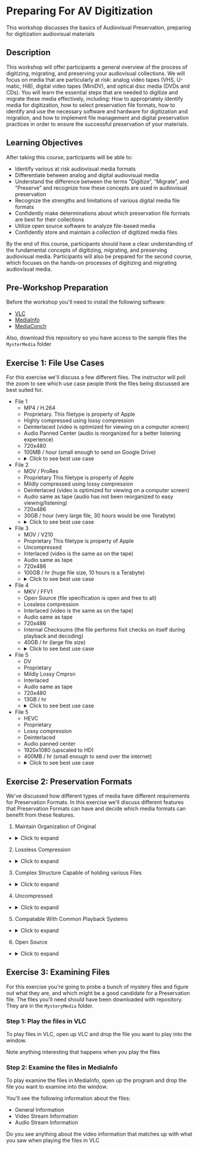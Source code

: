 # Preparing For AV Digitization
This workshop discusses the basics of Audiovisual Preservation, preparing for digitization audiovisual materials

## Description
This workshop will offer participants a general overview of the process of digitizing, migrating, and preserving your audiovisual collections. We will focus on media that are particularly at risk: analog video tapes (VHS, U-matic, Hi8), digital video tapes (MiniDV), and optical disc media (DVDs and CDs). You will learn the essential steps that are needed to digitize and migrate these media effectively, including: How to appropriately identify media for digitization, how to select preservation file formats, how to identify and use the necessary software and hardware for digitization and migration, and how to implement file management and digital preservation practices in order to ensure the successful preservation of your materials.


## Learning Objectives

After taking this course, participants will be able to:
  * Identify various at risk audiovisual media formats
  * Differentiate between analog and digital audiovisual media
  * Understand the difference between the terms “Digitize”, “Migrate”, and “Preserve” and recognize how these concepts are used in audiovisual preservation
  * Recognize the strengths and limitations of various digital media file formats
  * Confidently make determinations about which preservation file formats are best for their collections
  * Utilize open source software to analyze file-based media
  * Confidently store and maintain a collection of digitized media files

By the end of this course, participants should have a clear understanding of the fundamental concepts of digitizing, migrating, and preserving audiovisual media. Participants will also be prepared for the second course, which focuses on the hands-on processes of digitizing and migrating audiovisual media.

## Pre-Workshop Preparation

Before the workshop you'll need to install the following software:

  * [VLC](https://www.videolan.org/vlc/)
  * [MediaInfo](https://mediaarea.net/en/MediaInfo/Download)
  * [MediaConch](https://mediaarea.net/MediaConch)

Also, download this repository so you have access to the sample files the `MysterMedia` folder

## Exercise 1: File Use Cases

For this exercise we'll discuss a few different files. The instructor will poll the zoom to see which use case people think the files being discussed are best suited for.

  * File 1
    - MP4 / H.264
    - Proprietary. This filetype is property of Apple
    - Highly compressed using lossy compression
    - Deinterlaced (video is optimized for viewing on a computer screen)
    - Audio Panned Center (audio is reorganized for a better listening experience)
    - 720x480
    - 100MB / hour (small enough to send on Google Drive)
    - <details>
      <summary>Click to see best use case</summary>
      Access
    </details>
  * File 2
    - MOV / ProRes
    - Proprietary This filetype is property of Apple
    - Mildly compressed using lossy compression
    - Deinterlaced (video is optimized for viewing on a computer screen)
    - Audio same as tape (audio has not been reorganized to easy viewing/listening)
    - 720x486
    - 30GB / hour (very large file, 30 hours would be one Terabyte)
    - <details>
      <summary>Click to see best use case</summary>
      Production
    </details>
  * File 3
    - MOV / V210
    - Proprietary This filetype is property of Apple
    - Uncompressed
    - Interlaced (video is the same as on the tape)
    - Audio same as tape
    - 720x486
    - 100GB / hr (huge file size, 10 hours is a Terabyte)
    - <details>
      <summary>Click to see best use case</summary>
      Preservation
    </details>
  * File 4
    - MKV / FFV1
    - Open Source (file specification is open and free to all)
    - Lossless compression
    - Interlaced (video is the same as on the tape)
    - Audio same as tape
    - 720x486
    - Internal Checksums (the file performs fixit checks on itself during playback and decoding)
    - 40GB / hr (large file size)
    - <details>
      <summary>Click to see best use case</summary>
      Preservation
    </details>
  * File 5
    - DV
    - Proprietary
    - Mildly Lossy Cmprsn
    - Interlaced
    - Audio same as tape
    - 720x480
    - 13GB / hr
    - <details>
      <summary>Click to see best use case</summary>
      Production
    </details>
  * File 5
    - HEVC
    - Proprietary
    - Lossy compression
    - Deinterlaced
    - Audio panned center
    - 1920x1080 (upscaled to HD)
    - 400MB / hr (small enough to send over the internet)
    - <details>
      <summary>Click to see best use case</summary>
      Access
    </details>

## Exercise 2: Preservation Formats

We've discussed how different types of media have different requirements for Preservation Formats. In this exercise we'll discuss different features that Preservation Formats can have and decide which media formats can benefit from these features.

1. Maintain Organization of Original
  * <details>
    <summary>Click to expand</summary>
    Analog Tape, Digital Tape, Optical Disc
    </details>
2. Lossless Compression
  * <details>
    <summary>Click to expand</summary>
    Analog Tape
    </details>
3. Complex Structure Capable of holding various Files
  * <details>
    <summary>Click to expand</summary>
    Optical Disc
    </details>
4. Uncompressed
  * <details>
    <summary>Click to expand</summary>
    Analog Tape
    </details>
5. Compatable With Common Playback Systems
  * <details>
    <summary>Click to expand</summary>
    None
    </details>
6. Open Source
  * <details>
    <summary>Click to expand</summary>
    Analog Tape, Digital Tape, Optical Disc
    </details>

## Exercise 3: Examining Files

For this exercise you're going to probe a bunch of mystery files and figure out what they are, and which might be a good candidate for a Preservation file. The files you'll need should have been downloaded with repository. They are in the `MysteryMedia` folder.

### Step 1: Play the files in VLC

To play files in VLC, open up VLC and drop the file you want to play into the window.

Note anything interesting that happens when you play the files

### Step 2: Examine the files in MediaInfo

To play examine the files in MediaInfo, open up the program and drop the file you want to examine into the window.

You'll see the following information about the files:

  * General Information
  * Video Stream Information
  * Audio Stream Information

Do you see anything about the video information that matches up with what you saw when playing the files in VLC
